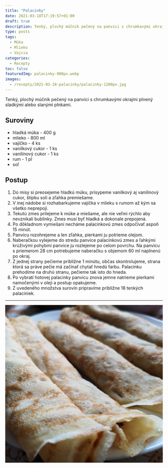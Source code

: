 ```yaml
---
title: "Palacinky"
date: 2021-03-18T17:19:57+01:00
draft: true
description: Tenký, plochý múčnik pečený na panvici s chrumkavými okrajmi plnený sladkými alebo slanými plnkami.
type: posts
tags:
  - Múka
  - Mlieko
  - Vajcia
categories:
  - Recepty
toc: false
featuredImg: palacinky-900px.webp
images:
  - /recepty/2021-03-18-palacinky/palacinky-1200px.jpg
---
```


Tenký, plochý múčnik pečený na panvici s chrumkavými okrajmi plnený sladkými alebo slanými plnkami.

## Suroviny

- hladká múka - 400 g
- mlieko - 800 ml
- vajíčko - 4 ks
- vanilkový cukor - 1 ks
- vanilínový cukor - 1 ks
- rum - 1 pl
- soľ

## Postup

1. Do misy si preosejeme hladkú múku, prisypeme vanilkový aj vanilínový cukor, štipku soli a zľahka premiešame.
2. V inej nádobe si rozhabarkujeme vajíčka v mlieku s rumom až kým sa všetko neprepojí.
3. Tekutú zmes prilejeme k múke a miešame, ale nie veľmi rýchlo aby nevznikali bublinky. Zmes musí byť hladká a dokonale prepojená.
4. Po dôkladnom vymiešaní necháme palacinkovú zmes odpočívať aspoň 15 minút.
5. Panvicu rozohrejeme a len zľahka, pierkami ju potrieme olejom.
6. Naberačkou vylejeme do stredu panvice palacinkovú zmes a ľahkými krúživými pohybmi panvice ju rozlejeme po celom povrchu. Na panvicu s priemerom 28 cm potrebujeme naberačku s objemom 60 ml naplnenú po okraj.
7. Z jednej strany pečieme približne 1 minútu, občas skontrolujeme, strana ktorá sa práve pečie má začínať chytať hnedú farbu. Palacinku prehodíme na druhú stranu, pečieme tak isto do hneda.
8. Po vybratí hotovej palacinky panvicu znova jemne natrieme pierkami namočenými v oleji a postup opakujeme.
9. Z uvedeného množstva surovín pripravíme približne 18 tenkých palaciniek.

---

![Palacinky](palacinky-1200px.jpg "Palacinky (autor: zwieratko, 2021)")

